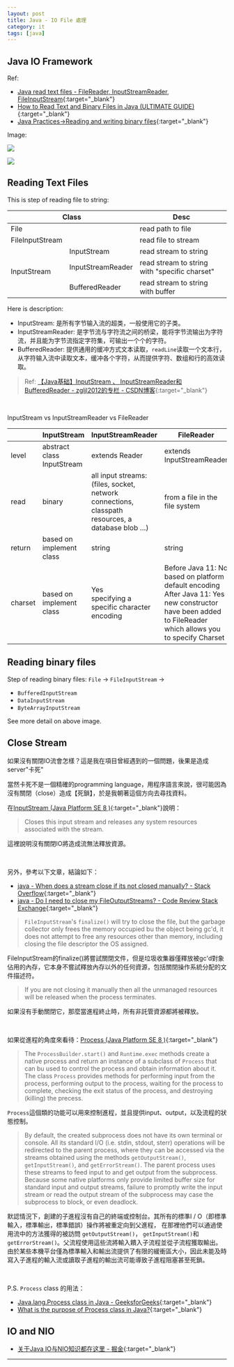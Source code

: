 ```yaml
---
layout: post
title: Java - IO File 處理
category: it
tags: [java]
---
```


## Java IO Framework

Ref:
- [Java read text files - FileReader, InputStreamReader, FileInputStream](http://zetcode.com/java/readtext/){:target="_blank"}
- [How to Read Text and Binary Files in Java (ULTIMATE GUIDE)](https://funnelgarden.com/java_read_file/){:target="_blank"}
- [Java Practices->Reading and writing binary files](http://www.javapractices.com/topic/TopicAction.do?Id=245){:target="_blank"}

Image:

![](https://hauchenglee.github.io/assets/images/it/java/file-io-framework.png)

![](https://hauchenglee.github.io/assets/images/it/java/file-io-framework-detail.png)

## Reading Text Files

This is step of reading file to string:

<table>
    <thead>
        <tr>
            <th colspan="2">Class</th>
            <th>Desc</th>
        </tr>
    </thead>
    <tbody>
        <tr>
            <td>File</td>
            <td></td>
            <td>read path to file</td>
        </tr>
        <tr>
            <td>FileInputStream</td>
            <td></td>
            <td>read file to stream</td>
        </tr>
        <tr>
            <td rowspan="3">InputStream</td>
            <td>InputStream</td>
            <td>read stream to string</td>
        </tr>
        <tr>
            <td>InputStreamReader</td>
            <td>read stream to string with "specific charset"</td>
        </tr>
        <tr>
            <td>BufferedReader</td>
            <td>read stream to string with buffer</td>
        </tr>        
    </tbody>
</table>

Here is description:

- InputStream: 是所有字节输入流的超类，一般使用它的子类。
- InputStreamReader: 是字节流与字符流之间的桥梁，能将字节流输出为字符流，并且能为字节流指定字符集，可输出一个个的字符。
- BufferedReader: 提供通用的缓冲方式文本读取，`readLine`读取一个文本行，从字符输入流中读取文本，缓冲各个字符，从而提供字符、数组和行的高效读取。
>
> Ref: [【Java基础】InputStream 、 InputStreamReader和BufferedReader - zgljl2012的专栏 - CSDN博客](https://blog.csdn.net/zgljl2012/article/details/47267609){:target="_blank"}

<br>

InputStream vs InputStreamReader vs FileReader

<table>
    <thead>
        <tr>
            <th></th>
            <th>InputStream</th>
            <th>InputStreamReader</th>
            <th>FileReader</th>
        </tr>
    </thead>
    <tbody>
        <tr>
            <td>level</td>
            <td>abstract class InputStream</td>
            <td>extends Reader</td>
            <td>extends InputStreamReader</td>
        </tr>
        <tr>
            <td>read</td>
            <td>binary</td>
            <td>all input streams:<br>
             (files, socket, network connections, classpath resources, a database blob …)
            </td>
            <td>from a file in the file system</td>
        </tr>
        <tr>
            <td>return</td>
            <td>based on implement class</td>
            <td>string</td>
            <td>string</td>
        </tr>
        <tr>
            <td>charset</td>
            <td>based on implement class</td>
            <td>Yes<br>
             specifying a specific character encoding</td>
            <td>
             Before Java 11: No<br>
             based on platform default encoding<br>
             After Java 11: Yes<br>
             new constructor have been added to FileReader which allows you to specify Charset</td>
        </tr>
    </tbody>
</table>

## Reading binary files

Step of reading binary files:
`File` → `FileInputStream` →
- `BufferedInputStream`
- `DataInputStream`
- `ByteArrayInputStream`

See more detail on above image.

## Close Stream

如果沒有關閉IO流會怎樣？這是我在項目曾經遇到的一個問題，後果是造成server"卡死"

當然卡死不是一個精確的programming language，用程序語言來說，很可能因為沒有關閉（close）造成【死鎖】，於是我朝著這個方向去尋找資料。

在[InputStream (Java Platform SE 8 )](https://docs.oracle.com/javase/8/docs/api/java/io/InputStream.html#close--){:target="_blank"}說明：

> Closes this input stream and releases any system resources associated with the stream.

這裡說明沒有關閉IO將造成流無法釋放資源。

<br>

另外，參考以下文章，結論如下：
- [java - When does a stream close if its not closed manually? - Stack Overflow](https://bit.ly/34HH92d){:target="_blank"}
- [java - Do I need to close my FileOutputStreams? - Code Review Stack Exchange](https://bit.ly/2rlYEHG){:target="_blank"}

> `FileInputStream`'s `finalize()` will try to close the file, but the garbage collector only frees the memory occupied bu the object being gc'd, 
> it does not attempt to free any resources other than memory, including closing the file descriptor the OS assigned.

FileInputStream的finalize()將嘗試關閉文件，但是垃圾收集器僅釋放被gc'd對象佔用的內存，它本身不嘗試釋放內存以外的任何資源，包括關閉操作系統分配的文件描述符。

> If you are not closing it manually then all the unmanaged resources will be released when the process terminates.

如果沒有手動關閉它，那麼當進程終止時，所有非託管資源都將被釋放。

<br>

如果從進程的角度來看待：[Process (Java Platform SE 8 )](https://docs.oracle.com/javase/8/docs/api/java/lang/Process.html){:target="_blank"}

> The `ProcessBuilder.start()` and `Runtime.exec` methods create a native process and return an instance of a subclass of 
> `Process` that can bu used to control the process and obtain information about it. The class `Process` provides methods for 
> performing input from the process, performing output to the process, waiting for the process to complete, checking the exit 
> status of the process, and destroying (killing) the precess.

`Process`這個類的功能可以用來控制進程，並且提供input、output，以及流程的狀態控制。

> By default, the created subprocess does not have its own terminal or console. All its standard I/O (i.e. stdin, stdout, sterr) 
> operations will be redirected to the parent process, where they can be accessed via the streams obtained using the methods 
> `getOutputStream()`, `getInputStream()`, and `getErrorStream()`. The parent process uses these streams to feed input to and 
> get output from the subprocess. Because some native platforms only provide limited buffer size for standard input and 
> output streams, failure to promptly write the input stream or read the output stream of the subprocess may case the subprocess 
> to block, or even deadlock.

默認情況下，創建的子進程沒有自己的終端或控制台。其所有的標準I / O（即標準輸入，標準輸出，標準錯誤）操作將被重定向到父進程，
在那裡他們可以通過使用流中的方法獲得的被訪問 `getOutputStream()`， `getInputStream()`和 `getErrorStream()`。父流程使用這些流將輸入饋入子流程並從子流程獲取輸出。
由於某些本機平台僅為標準輸入和輸出流提供了有限的緩衝區大小，因此未能及時寫入子進程的輸入流或讀取子進程的輸出流可能導致子進程阻塞甚至死鎖。

<br>

P.S. `Process` class 的用法：
- [Java.lang.Process class in Java - GeeksforGeeks](https://www.geeksforgeeks.org/java-lang-process-class-java/){:target="_blank"}
- [What is the purpose of Process class in Java?](https://www.tutorialspoint.com/what-is-the-purpose-of-process-class-in-java){:target="_blank"}

## IO and NIO

- [关于Java IO与NIO知识都在这里 - 掘金](https://juejin.im/post/5af79bcc51882542ad771546){:target="_blank"}

---